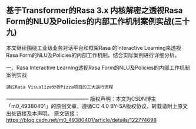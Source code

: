 ## 基于Transformer的Rasa 3.x 内核解密之透视Rasa Form的NLU及Policies的内部工作机制案例实战(三十九)

本文继续围绕工业级业务对话平台和框架Rasa 的Interactive Learning来透视Rasa Form的NLU及Policies的内部工作机制，结合实际案例进行详细分析。

一、Rasa Interactive Learning透视Rasa Form的NLU及Policies的内部工作机制案例实战

    通过Rasa Visualize分析Pizza项目的三大运行流程


————————————————
版权声明：本文为CSDN博主「m0_49380401」的原创文章，遵循CC 4.0 BY-SA版权协议，转载请附上原文出处链接及本声明。
原文链接：https://blog.csdn.net/m0_49380401/article/details/122774698
